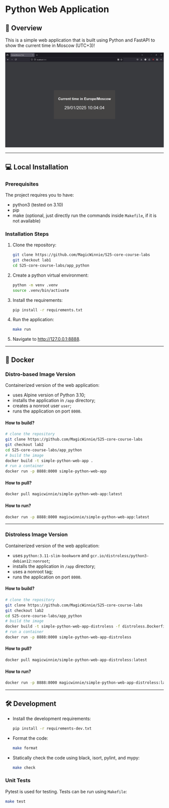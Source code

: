 # Python Web Application

## 📘 Overview

This is a simple web application that is built using Python and FastAPI to show the current time in Moscow (UTC+3)!

![Main page of the application](media/overview.png)

---

## 💻 Local Installation

### Prerequisites

The project requires you to have:

- python3 (tested on 3.10)
- pip
- make (optional, just directly run the commands inside `Makefile`, if it is not available)

### Installation Steps

1. Clone the repository:

   ```bash
   git clone https://github.com/MagicWinnie/S25-core-course-labs
   git checkout lab1
   cd S25-core-course-labs/app_python
   ```

2. Create a python virtual environment:

   ```bash
   python -m venv .venv
   source .venv/bin/activate
   ```

3. Install the requirements:

   ```bash
   pip install -r requirements.txt
   ```

4. Run the application:

   ```bash
   make run
   ```

5. Navigate to <http://127.0.0.1:8888>.

---

## 🐳 Docker

### Distro-based Image Version

Containerized version of the web application:

- uses Alpine version of Python 3.10;
- installs the application in `/app` directory;
- creates a nonroot user `user`;
- runs the application on port `8000`.

#### How to build?

   ```bash
   # clone the repository
   git clone https://github.com/MagicWinnie/S25-core-course-labs
   git checkout lab2
   cd S25-core-course-labs/app_python
   # build the image
   docker build -t simple-python-web-app .
   # run a container
   docker run -p 8888:8000 simple-python-web-app
   ```

#### How to pull?

   ```bash
   docker pull magicwinnie/simple-python-web-app:latest
   ```

#### How to run?

   ```bash
   docker run -p 8888:8000 magicwinnie/simple-python-web-app:latest
   ```

---

### Distroless Image Version

Containerized version of the web application:

- uses `python:3.11-slim-bookworm` and `gcr.io/distroless/python3-debian12:nonroot`;
- installs the application in `/app` directory;
- uses a nonroot tag;
- runs the application on port `8000`.

#### How to build?

   ```bash
   # clone the repository
   git clone https://github.com/MagicWinnie/S25-core-course-labs
   git checkout lab2
   cd S25-core-course-labs/app_python
   # build the image
   docker build -t simple-python-web-app-distroless -f distroless.Dockerfile .
   # run a container
   docker run -p 8888:8000 simple-python-web-app-distroless
   ```

#### How to pull?

   ```bash
   docker pull magicwinnie/simple-python-web-app-distroless:latest
   ```

#### How to run?

   ```bash
   docker run -p 8888:8000 magicwinnie/simple-python-web-app-distroless:latest
   ```

---

## 🛠️ Development

- Install the development requirements:

   ```bash
   pip install -r requirements-dev.txt
   ```

- Format the code:

   ```bash
   make format
   ```

- Statically check the code using black, isort, pylint, and mypy:

   ```bash
   make check
   ```

### Unit Tests

Pytest is used for testing. Tests can be run using `Makefile`:

```bash
make test
```
